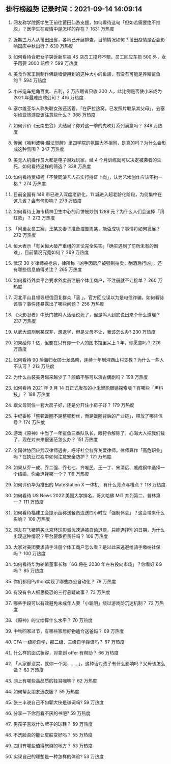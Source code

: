 
## 排行榜趋势 记录时间：2021-09-14 14:09:14
  
  1. 网友称学院医学生正前往莆田仙游支援，如何看待这句「但如若需要绝不推脱」？医学生在疫情中是怎样的存在？ 1631 万热度
    
  2. 近期三万人从莆田出省，各地已开展排查，目前情况如何？莆田疫情是否会影响国庆中秋出行？ 630 万热度
    
  3. 如何看待合肥女子哭诉新车被 4S 店员工撞坏不赔，员工回应车损 500 外，女子再要 3000 赔偿？ 599 万热度
    
  4. 美食作家王刚制作佛跳墙使用到的这种大小的鱼翅，有没有可能是养殖鲨鱼的？ 594 万热度
    
  5. 小米造车挖角百度、吉利，2 万应聘者只收 300 人，此比例是否使小米成为 2021 年最难应聘公司？ 416 万热度
    
  6. 塞尔维亚华人称失联女孩还活着，「在萨拉热窝，已发照片联系其父母」，去塞尔维亚旅游应该注意些什么？ 368 万热度
    
  7. 如何评价《云南虫谷》大结局？你对这一季的鬼吹灯系列满意吗？ 348 万热度
    
  8. 传闻《哈利波特:魔法觉醒》里四学院的氛围大不相同，是真的吗？为什么会形成这种氛围？ 347 万热度
    
  9. 美无人机操作员大都是电子游戏玩家，经 4 个月训练就可以决定被袭者的生死，如何看待这样的筛选？ 338 万热度
    
  10. 如何看待贾樟柯「不赞同演艺人员实行持证上岗」，认为艺术创作应该不拘一格？ 274 万热度
    
  11. 目前全国有 149 市已进入深度老龄化，11 城进入超老龄化阶段，为何集中在这几省？会有何影响？ 273 万热度
    
  12. 如何看待上海市精神卫生中心的月饼被炒到 1288 元？为什么人们会追捧「网红款」？ 273 万热度
    
  13. 「阿里女员工案」王某文妻子准备控告周某，能否成功？事情将如何发展？ 272 万热度
    
  14. 恒大表示「有关恒大破产重组的言论完全失实」「确实遇到了前所未有的困难」，目前情况究竟如何？ 269 万热度
    
  15. 武汉 30 岁律师被枪杀，律所称「凶手因房产被强制拍卖，酗酒后行凶」，还有哪些信息值得关注？ 265 万热度
    
  16. 如何看待外卖平台要求外卖员注册个体工商户，不注册就不让接单？ 260 万热度
    
  17. 河北平山县领导短信回复群众「滚 」，官方回应误以为是电信诈骗，如何看待该事？事件还暴露出了哪些问题？ 256 万热度
    
  18. 《火影忍者》中长门被鸣人活活说死了，但是鸣人到底说出来个什么道理？ 237 万热度
    
  19. 从武大调剂到某双非，想退学，但是父母不让，我该怎么办? 230 万热度
    
  20. 如果给你 1 亿，但要在只有你一个人的图书馆里呆上 1 年，你愿意吗？ 226 万热度
    
  21. 如何看待 90 后海归女硕士龙晶睛，连续十年到湘西山村支教？为什么一些人不认可？ 212 万热度
    
  22. 为什么古装美男越来越少了？颜值不够可以演古偶剧吗？ 199 万热度
    
  23. 如何看待 2021 年 9 月 14 日正式发布的小米智能眼镜探索版？有哪些「黑科技」？ 188 万热度
    
  24. 跟父母同住一套大房子好，还是分开住小房子好？ 179 万热度
    
  25. 中纪委称「整顿饭圈不是整顿粉丝，而是饭圈背后的产业链」，释放了哪些信号？ 174 万热度
    
  26. 游戏《原神》中当了一年鲨鱼三番队队长，眼狩令解除了，心海大人把我们裁了，现在对未来很迷茫怎么办？ 151 万热度
    
  27. 全国律协回应武汉律师遇害，呼吁社会各界关爱律师，律师算作「高危职业」吗？在执业过程中如何注意安全防护？ 121 万热度
    
  28. 如果从乔一成、乔二强、乔七七、齐唯民、王一丁、宋清远、戚成钢中选择一个结婚，你会选择哪一个？ 119 万热度
    
  29. 如何评价华为推出的 MateStation X 一体机，有什么亮点与槽点？ 118 万热度
    
  30. 如何看待 US News 2022 美国大学排名，哥大哈佛 MIT 并列第二，普林第一？ 111 万热度
    
  31. 如何看待福建工会提示函称送餐员连送四小时应「强制休息」？这会带来什么影响？ 109 万热度
    
  32. 网友在飞猪购买北京环球影城优速通被自动退票，只能选择别的日期，为什么出现这种情况？平台要承担责任吗？ 106 万热度
    
  33. 大家对美团要求骑手注册个体工商户怎么看？是以此来逃避给骑手缴纳社保吗？ 100 万热度
    
  34. 如何看待华为轮值董事长称「6G 将在 2030 年左右投向市场」？你看好 6G 吗？ 85 万热度
    
  35. 你们都用Python实现了哪些办公自动化？ 78 万热度
    
  36. 有没有令人细思极恐的三行悬疑故事？ 73 万热度
    
  37. 哪些手段可以有效避免未成年人耍「小聪明」绕过游戏防沉迷机制？ 72 万热度
    
  38. 《原神》的立绘算什么水平？ 70 万热度
    
  39. 中秋回家过节，有哪些家居好物适合送爸妈？ 69 万热度
    
  40. CFA 一级能自学，那二级、三级自学靠谱吗？ 67 万热度
    
  41. 什么样的面试妆容，对拿到 offer 有帮助？ 66 万热度
    
  42. 「人家都没哭，就你一个哭………」，这种话对孩子有什么影响吗？父母该怎么做？ 63 万热度
    
  43. 网上有哪些高品质的挂耳咖啡？ 62 万热度
    
  44. 如何帮女朋友选衣服？ 59 万热度
    
  45. 张三丰说自己不如郭大侠是谦词吗? 59 万热度
    
  46. 分享一下你百看不厌的书吧? 59 万热度
    
  47. 男孩子喜欢什么牌子的球鞋？ 59 万热度
    
  48. 不洗脸真的能让皮肤变好吗？ 55 万热度
    
  49. 四川有哪些值得旅游的地方？ 53 万热度
    
  50. 实现自己的理想是一种怎样的体验? 53 万热度
    